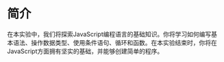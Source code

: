 # 简介

在本实验中，我们将探索JavaScript编程语言的基础知识。你将学习如何编写基本语法、操作数据类型、使用条件语句、循环和函数。在本实验结束时，你将在JavaScript方面拥有坚实的基础，并能够创建简单的程序。
